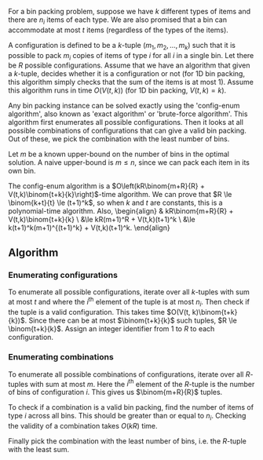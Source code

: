 For a bin packing problem, suppose we have $k$ different types of items
and there are $n_i$ items of each type.
We are also promised that a bin can accommodate at most $t$ items
(regardless of the types of the items).

A configuration is defined to be a $k$-tuple $(m_1, m_2, \ldots, m_k)$
such that it is possible to pack $m_i$ copies of items of type $i$ for all $i$ in a single bin.
Let there be $R$ possible configurations.
Assume that we have an algorithm that given a $k$-tuple,
decides whether it is a configuration or not
(for 1D bin packing, this algorithm simply checks that the sum of the items is at most 1).
Assume this algorithm runs in time $O(V(t, k))$
(for 1D bin packing, $V(t, k) = k$).

Any bin packing instance can be solved exactly using the 'config-enum algorithm',
also known as 'exact algorithm' or 'brute-force algorithm'.
This algorithm first enumerates all possible configurations.
Then it looks at all possible combinations of configurations that can give a valid bin packing.
Out of these, we pick the combination with the least number of bins.

Let $m$ be a known upper-bound on the number of bins in the optimal solution.
A naive upper-bound is $m \le n$, since we can pack each item in its own bin.

The config-enum algorithm is a $O\left(kR\binom{m+R}{R} + V(t,k)\binom{t+k}{k}\right)$-time algorithm.
We can prove that $R \le \binom{k+t}{t} \le (t+1)^k$, so when $k$ and $t$ are constants,
this is a polynomial-time algorithm. Also,
\begin{align}
& kR\binom{m+R}{R} + V(t,k)\binom{t+k}{k}
\\ &\le kR(m+1)^R + V(t,k)(t+1)^k
\\ &\le k(t+1)^k(m+1)^{(t+1)^k} + V(t,k)(t+1)^k.
\end{align}

## Algorithm

### Enumerating configurations

To enumerate all possible configurations, iterate over all $k$-tuples with sum at most $t$
and where the $i^{\textrm{th}}$ element of the tuple is at most $n_i$.
Then check if the tuple is a valid configuration.
This takes time $O(V(t, k)\binom{t+k}{k})$.
Since there can be at most $\binom{t+k}{k}$ such tuples, $R \le \binom{t+k}{k}$.
Assign an integer identifier from 1 to $R$ to each configuration.

### Enumerating combinations

To enumerate all possible combinations of configurations,
iterate over all $R$-tuples with sum at most $m$.
Here the $i^{\textrm{th}}$ element of the $R$-tuple is the number of bins of configuration $i$.
This gives us $\binom{m+R}{R}$ tuples.

To check if a combination is a valid bin packing,
find the number of items of type $i$ across all bins.
This should be greater than or equal to $n_i$.
Checking the validity of a combination takes $O(kR)$ time.

Finally pick the combination with the least number of bins, i.e. the $R$-tuple with the least sum.
